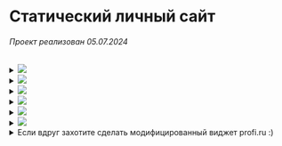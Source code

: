 # Статический личный сайт

###### Проект реализован 05.07.2024

<!-- Toggle -->
<details>
<summary>
<picture><img src="https://img.shields.io/badge/Tailwind-06B6D4?style=for-the-badge&logo=tailwindcss&logoColor=white"></picture>
</summary>
<picture>
    <source media="(prefers-color-scheme: dark)" srcset="https://user-images.githubusercontent.com/84059957/215088292-cf50a16b-422b-43cc-a211-c4169553ca62.png">
    <source media="(prefers-color-scheme: light)" srcset="https://user-images.githubusercontent.com/84059957/210322548-b635bad5-c53d-4209-a73e-fb0adcc437bf.png">
    <img height="0.8">
</picture>

да, я его полюбил, и што

<!-- Окончание -->
<picture>
    <source media="(prefers-color-scheme: dark)" srcset="https://user-images.githubusercontent.com/84059957/215088776-b06bbe95-42fd-4d78-bcae-70cdbeebbbd3.png">
    <source media="(prefers-color-scheme: light)" srcset="https://user-images.githubusercontent.com/84059957/210319906-4f1e79cb-1a45-4e5c-93e9-ae21e197e0b9.png">
    <img>
</picture>
</details>



<!-- Toggle -->
<details>
<summary>
<picture><img src="https://img.shields.io/badge/адаптивность-06B6D4?style=for-the-badge&logo=icomoon&logoColor=white"></picture>
</summary>
<picture>
    <source media="(prefers-color-scheme: dark)" srcset="https://user-images.githubusercontent.com/84059957/215088292-cf50a16b-422b-43cc-a211-c4169553ca62.png">
    <source media="(prefers-color-scheme: light)" srcset="https://user-images.githubusercontent.com/84059957/210322548-b635bad5-c53d-4209-a73e-fb0adcc437bf.png">
    <img height="0.8">
</picture>

<picture><img width="600" src="https://github.com/smir-ant/smir-ant/assets/84059957/06748907-0993-4c4a-aa4f-eb5bd6524f8f"></picture>

<picture><img width="300" src="https://github.com/smir-ant/smir-ant/assets/84059957/93736459-0a9f-487a-992a-e70fc68a66f4"></picture>

<!-- Окончание -->
<picture>
    <source media="(prefers-color-scheme: dark)" srcset="https://user-images.githubusercontent.com/84059957/215088776-b06bbe95-42fd-4d78-bcae-70cdbeebbbd3.png">
    <source media="(prefers-color-scheme: light)" srcset="https://user-images.githubusercontent.com/84059957/210319906-4f1e79cb-1a45-4e5c-93e9-ae21e197e0b9.png">
    <img>
</picture>
</details>



<!-- Toggle -->
<details>
<summary>
<picture><img src="https://img.shields.io/badge/темы-06B6D4?style=for-the-badge&logo=icomoon&logoColor=white"></picture>
</summary>
<picture>
    <source media="(prefers-color-scheme: dark)" srcset="https://user-images.githubusercontent.com/84059957/215088292-cf50a16b-422b-43cc-a211-c4169553ca62.png">
    <source media="(prefers-color-scheme: light)" srcset="https://user-images.githubusercontent.com/84059957/210322548-b635bad5-c53d-4209-a73e-fb0adcc437bf.png">
    <img height="0.8">
</picture>

темная и светлая (какая в системе, такая и в сайте)

<picture><img width="600" src="https://github.com/smir-ant/smir-ant/assets/84059957/06748907-0993-4c4a-aa4f-eb5bd6524f8f"></picture>

<picture><img width="600" src="https://github.com/smir-ant/smir-ant/assets/84059957/5098e9d8-4cfd-4603-9f40-7b06f3047ac7"></picture>


<!-- Окончание -->
<picture>
    <source media="(prefers-color-scheme: dark)" srcset="https://user-images.githubusercontent.com/84059957/215088776-b06bbe95-42fd-4d78-bcae-70cdbeebbbd3.png">
    <source media="(prefers-color-scheme: light)" srcset="https://user-images.githubusercontent.com/84059957/210319906-4f1e79cb-1a45-4e5c-93e9-ae21e197e0b9.png">
    <img>
</picture>
</details>



<!-- Toggle -->
<details>
<summary>
<picture><img src="https://img.shields.io/badge/Без JS-F7DF1E?style=for-the-badge&logo=javascript&logoColor=white"></picture>
</summary>
<picture>
    <source media="(prefers-color-scheme: dark)" srcset="https://user-images.githubusercontent.com/84059957/215088292-cf50a16b-422b-43cc-a211-c4169553ca62.png">
    <source media="(prefers-color-scheme: light)" srcset="https://user-images.githubusercontent.com/84059957/210322548-b635bad5-c53d-4209-a73e-fb0adcc437bf.png">
    <img height="0.8">
</picture>

нууу буфер обмена сильно хотелось - единственное исключение 👉👈

https://github.com/smir-ant/smir-ant.github.io/blob/76836cbcf859e0fa2741fdf717dae9f18e66f083/index.html#L20-L25

<!-- Окончание -->
<picture>
    <source media="(prefers-color-scheme: dark)" srcset="https://user-images.githubusercontent.com/84059957/215088776-b06bbe95-42fd-4d78-bcae-70cdbeebbbd3.png">
    <source media="(prefers-color-scheme: light)" srcset="https://user-images.githubusercontent.com/84059957/210319906-4f1e79cb-1a45-4e5c-93e9-ae21e197e0b9.png">
    <img>
</picture>
</details>



<!-- Toggle -->
<details>
<summary>
<picture><img src="https://img.shields.io/badge/Анонимные сообщения-1A73E8?style=for-the-badge&logo=imessage&logoColor=white"></picture>
</summary>
<picture>
    <source media="(prefers-color-scheme: dark)" srcset="https://user-images.githubusercontent.com/84059957/215088292-cf50a16b-422b-43cc-a211-c4169553ca62.png">
    <source media="(prefers-color-scheme: light)" srcset="https://user-images.githubusercontent.com/84059957/210322548-b635bad5-c53d-4209-a73e-fb0adcc437bf.png">
    <img height="0.8">
</picture>

https://github.com/smir-ant/smir-ant.github.io/blob/75fe33c409163ba4ed3b3491d9c72037b03697ac/questions.html#L19-L26

<!-- Окончание -->
<picture>
    <source media="(prefers-color-scheme: dark)" srcset="https://user-images.githubusercontent.com/84059957/215088776-b06bbe95-42fd-4d78-bcae-70cdbeebbbd3.png">
    <source media="(prefers-color-scheme: light)" srcset="https://user-images.githubusercontent.com/84059957/210319906-4f1e79cb-1a45-4e5c-93e9-ae21e197e0b9.png">
    <img>
</picture>
</details>



<!-- Toggle -->
<details>
<summary>
<picture><img src="https://img.shields.io/badge/кастомный курсор-654FF0?style=for-the-badge&logo=radar&logoColor=white"></picture>
</summary>
<picture>
    <source media="(prefers-color-scheme: dark)" srcset="https://user-images.githubusercontent.com/84059957/215088292-cf50a16b-422b-43cc-a211-c4169553ca62.png">
    <source media="(prefers-color-scheme: light)" srcset="https://user-images.githubusercontent.com/84059957/210322548-b635bad5-c53d-4209-a73e-fb0adcc437bf.png">
    <img height="0.8">
</picture>

https://github.com/smir-ant/smir-ant.github.io/blob/75fe33c409163ba4ed3b3491d9c72037b03697ac/css/input.css#L14-L21

<!-- Окончание -->
<picture>
    <source media="(prefers-color-scheme: dark)" srcset="https://user-images.githubusercontent.com/84059957/215088776-b06bbe95-42fd-4d78-bcae-70cdbeebbbd3.png">
    <source media="(prefers-color-scheme: light)" srcset="https://user-images.githubusercontent.com/84059957/210319906-4f1e79cb-1a45-4e5c-93e9-ae21e197e0b9.png">
    <img>
</picture>
</details>



<!-- Toggle -->
<details>
<summary>
Если вдруг захотите сделать модифицированный виджет profi.ru :)
</summary>
<picture>
    <source media="(prefers-color-scheme: dark)" srcset="https://user-images.githubusercontent.com/84059957/215088292-cf50a16b-422b-43cc-a211-c4169553ca62.png">
    <source media="(prefers-color-scheme: light)" srcset="https://user-images.githubusercontent.com/84059957/210322548-b635bad5-c53d-4209-a73e-fb0adcc437bf.png">
    <img height="0.8">
</picture>

да, я хотел закастомить виджет(подробнее в репозитории <sub>(ссылка ниже)</sub>), но потом понял, что не подходит, но труду не стоит пропадать 

https://github.com/smir-ant/profiru_custom_widget

<!-- Окончание -->
<picture>
    <source media="(prefers-color-scheme: dark)" srcset="https://user-images.githubusercontent.com/84059957/215088776-b06bbe95-42fd-4d78-bcae-70cdbeebbbd3.png">
    <source media="(prefers-color-scheme: light)" srcset="https://user-images.githubusercontent.com/84059957/210319906-4f1e79cb-1a45-4e5c-93e9-ae21e197e0b9.png">
    <img>
</picture>
</details>
